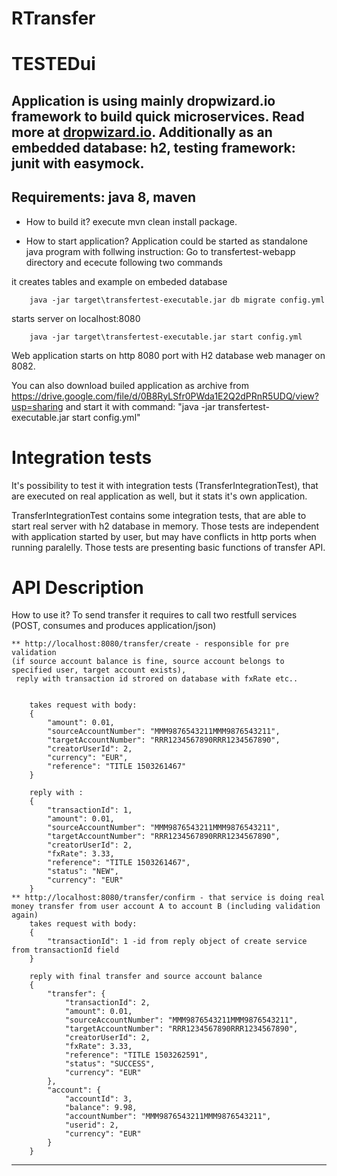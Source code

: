 # RTransfer

TESTEDui
==========

Application is using mainly dropwizard.io framework to build quick microservices. Read more at [dropwizard.io](http://www.dropwizard.io).
Additionally as an embedded database: h2, testing framework: junit with easymock.
---
Requirements:
java 8, maven
---
* How to build it?
execute mvn clean install package.

* How to start application?
Application could be started as standalone java program with follwing instruction:
Go to transfertest-webapp directory and ececute following two commands

it creates tables and example on embeded database
```
	java -jar target\transfertest-executable.jar db migrate config.yml

```
starts server on localhost:8080
```
	java -jar target\transfertest-executable.jar start config.yml

```
Web application starts on http 8080 port with H2 database web manager on 8082.

You can also download builed application as archive from  https://drive.google.com/file/d/0B8RyLSfr0PWda1E2Q2dPRnR5UDQ/view?usp=sharing
and start it with command:  "java -jar transfertest-executable.jar start config.yml"


Integration tests
==========
It's possibility to test it with integration tests (TransferIntegrationTest), that are executed on real application as well, but it stats it's own application.

TransferIntegrationTest contains some integration tests, that are able to start real server with h2 database in memory. 
Those tests are independent with application started by user, but may have conflicts in http ports when running paralelly.
Those tests are presenting basic functions of transfer API.

API Description
==========

How to use it?
To send transfer it requires to call two restfull services (POST, consumes and produces application/json)
		
	** http://localhost:8080/transfer/create - responsible for pre validation 
	(if source account balance is fine, source account belongs to specified user, target account exists),
	 reply with transaction id strored on database with fxRate etc..


		takes request with body:
		{
		    "amount": 0.01,
		    "sourceAccountNumber": "MMM9876543211MMM9876543211",
		    "targetAccountNumber": "RRR1234567890RRR1234567890",
		    "creatorUserId": 2,
		    "currency": "EUR",
		    "reference": "TITLE 1503261467"
		}
		
		reply with :
		{
		    "transactionId": 1,
		    "amount": 0.01,
		    "sourceAccountNumber": "MMM9876543211MMM9876543211",
		    "targetAccountNumber": "RRR1234567890RRR1234567890",
		    "creatorUserId": 2,
		    "fxRate": 3.33,
		    "reference": "TITLE 1503261467",
		    "status": "NEW",
		    "currency": "EUR"
		}
	** http://localhost:8080/transfer/confirm - that service is doing real money transfer from user account A to account B (including validation again)
		takes request with body:
		{
			"transactionId": 1 -id from reply object of create service from transactionId field
		}
		
		reply with final transfer and source account balance
		{
		    "transfer": {
		        "transactionId": 2,
		        "amount": 0.01,
		        "sourceAccountNumber": "MMM9876543211MMM9876543211",
		        "targetAccountNumber": "RRR1234567890RRR1234567890",
		        "creatorUserId": 2,
		        "fxRate": 3.33,
		        "reference": "TITLE 1503262591",
		        "status": "SUCCESS",
		        "currency": "EUR"
		    },
		    "account": {
		        "accountId": 3,
		        "balance": 9.98,
		        "accountNumber": "MMM9876543211MMM9876543211",
		        "userid": 2,
		        "currency": "EUR"
		    }
		}

---

